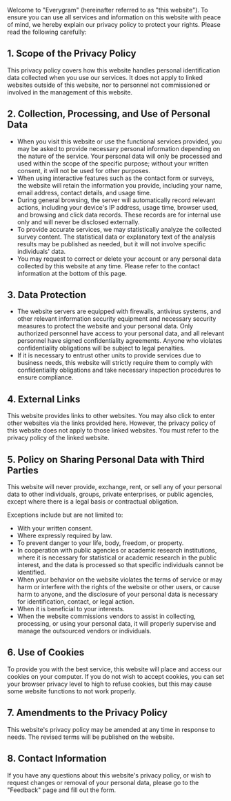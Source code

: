 Welcome to "Everygram" (hereinafter referred to as "this website"). To ensure you can use all services and information on this website with peace of mind, we hereby explain our privacy policy to protect your rights. Please read the following carefully:

## 1. Scope of the Privacy Policy

This privacy policy covers how this website handles personal identification data collected when you use our services. It does not apply to linked websites outside of this website, nor to personnel not commissioned or involved in the management of this website.

## 2. Collection, Processing, and Use of Personal Data

-   When you visit this website or use the functional services provided, you may be asked to provide necessary personal information depending on the nature of the service. Your personal data will only be processed and used within the scope of the specific purpose; without your written consent, it will not be used for other purposes.
-   When using interactive features such as the contact form or surveys, the website will retain the information you provide, including your name, email address, contact details, and usage time.
-   During general browsing, the server will automatically record relevant actions, including your device's IP address, usage time, browser used, and browsing and click data records. These records are for internal use only and will never be disclosed externally.
-   To provide accurate services, we may statistically analyze the collected survey content. The statistical data or explanatory text of the analysis results may be published as needed, but it will not involve specific individuals' data.
-   You may request to correct or delete your account or any personal data collected by this website at any time. Please refer to the contact information at the bottom of this page.

## 3. Data Protection

-   The website servers are equipped with firewalls, antivirus systems, and other relevant information security equipment and necessary security measures to protect the website and your personal data. Only authorized personnel have access to your personal data, and all relevant personnel have signed confidentiality agreements. Anyone who violates confidentiality obligations will be subject to legal penalties.
-   If it is necessary to entrust other units to provide services due to business needs, this website will strictly require them to comply with confidentiality obligations and take necessary inspection procedures to ensure compliance.

## 4. External Links

This website provides links to other websites. You may also click to enter other websites via the links provided here. However, the privacy policy of this website does not apply to those linked websites. You must refer to the privacy policy of the linked website.

## 5. Policy on Sharing Personal Data with Third Parties

This website will never provide, exchange, rent, or sell any of your personal data to other individuals, groups, private enterprises, or public agencies, except where there is a legal basis or contractual obligation.

Exceptions include but are not limited to:

-   With your written consent.
-   Where expressly required by law.
-   To prevent danger to your life, body, freedom, or property.
-   In cooperation with public agencies or academic research institutions, where it is necessary for statistical or academic research in the public interest, and the data is processed so that specific individuals cannot be identified.
-   When your behavior on the website violates the terms of service or may harm or interfere with the rights of the website or other users, or cause harm to anyone, and the disclosure of your personal data is necessary for identification, contact, or legal action.
-   When it is beneficial to your interests.
-   When the website commissions vendors to assist in collecting, processing, or using your personal data, it will properly supervise and manage the outsourced vendors or individuals.

## 6. Use of Cookies

To provide you with the best service, this website will place and access our cookies on your computer. If you do not wish to accept cookies, you can set your browser privacy level to high to refuse cookies, but this may cause some website functions to not work properly.

## 7. Amendments to the Privacy Policy

This website's privacy policy may be amended at any time in response to needs. The revised terms will be published on the website.

## 8. Contact Information

If you have any questions about this website's privacy policy, or wish to request changes or removal of your personal data, please go to the "Feedback" page and fill out the form.
